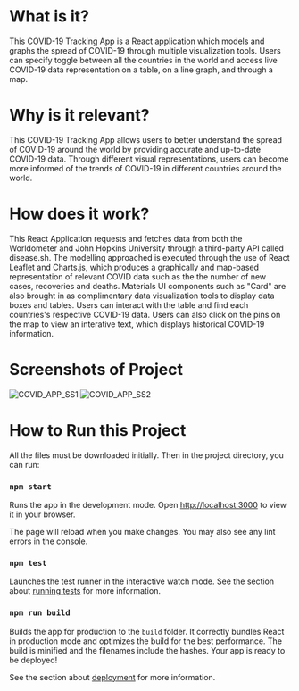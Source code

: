 # What is it?
This COVID-19 Tracking App is a React application which models and graphs the spread of COVID-19 through multiple visualization tools. Users can specify toggle between all the countries in the world and access live COVID-19 data representation on a table, on a line graph, and through a map.

# Why is it relevant?
This COVID-19 Tracking App allows users to better understand the spread of COVID-19 around the world by providing accurate and up-to-date COVID-19 data. Through different visual representations, users can become more informed of the trends of COVID-19 in different countries around the world.

# How does it work?
This React Application requests and fetches data from both the Worldometer and John Hopkins University through a third-party API called disease.sh. The modelling approached is executed through the use of React Leaflet and Charts.js, which produces a graphically and map-based representation of relevant COVID data such as the the number of new cases, recoveries and deaths. Materials UI components such as "Card" are also brought in as complimentary data visualization tools to display data boxes and tables. Users can interact with the table and find each countries's respective COVID-19 data. Users can also click on the pins on the map to view an interative text, which displays historical COVID-19 information.

# Screenshots of Project
![COVID_APP_SS1](https://user-images.githubusercontent.com/70820857/159797395-e6aa2f69-e7e4-4eb2-a910-cfbd7297584e.png)
![COVID_APP_SS2](https://user-images.githubusercontent.com/70820857/159797431-afb3b47a-d021-4c60-a4b6-d300e424c105.png)

# How to Run this Project

All the files must be downloaded initially. Then in the project directory, you can run:

### `npm start`

Runs the app in the development mode. Open [http://localhost:3000](http://localhost:3000) to view it in your browser.

The page will reload when you make changes. You may also see any lint errors in the console.

### `npm test`

Launches the test runner in the interactive watch mode. See the section about [running tests](https://facebook.github.io/create-react-app/docs/running-tests) for more information.

### `npm run build`

Builds the app for production to the `build` folder. It correctly bundles React in production mode and optimizes the build for the best performance.
The build is minified and the filenames include the hashes. Your app is ready to be deployed!

See the section about [deployment](https://facebook.github.io/create-react-app/docs/deployment) for more information.
